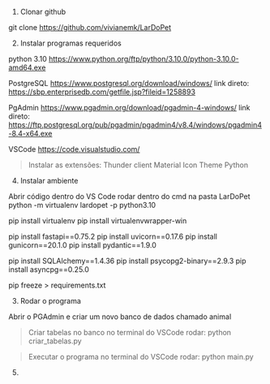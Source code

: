 1. Clonar github

git clone https://github.com/vivianemk/LarDoPet


2. Instalar programas requeridos

  python 3.10
  https://www.python.org/ftp/python/3.10.0/python-3.10.0-amd64.exe   

  PostgreSQL
  https://www.postgresql.org/download/windows/
  link direto:
  https://sbp.enterprisedb.com/getfile.jsp?fileid=1258893
  
  PgAdmin
  https://www.pgadmin.org/download/pgadmin-4-windows/
  link direto:
  https://ftp.postgresql.org/pub/pgadmin/pgadmin4/v8.4/windows/pgadmin4-8.4-x64.exe
  
  VSCode
  https://code.visualstudio.com/
  > Instalar as extensões:
  Thunder client
  Material Icon Theme
  Python
   
4. Instalar ambiente


  Abrir código dentro do VS Code
  rodar dentro do cmd na pasta LarDoPet
  python -m virtualenv lardopet -p python3.10
 
  pip install virtualenv
  pip install virtualenvwrapper-win
  
  pip install fastapi==0.75.2
  pip install uvicorn==0.17.6
  pip install gunicorn==20.1.0
  pip install pydantic==1.9.0 
  
  pip install SQLAlchemy==1.4.36
  pip install psycopg2-binary==2.9.3
  pip install asyncpg==0.25.0
  
  pip freeze > requirements.txt
  
  
3. Rodar o programa

  Abrir o PGAdmin e criar um novo banco de dados chamado animal
  
  > Criar tabelas no banco
  no terminal do VSCode rodar: 
  python criar_tabelas.py

  > Executar o programa
  no terminal do VSCode rodar: 
  python main.py
   
5. 
